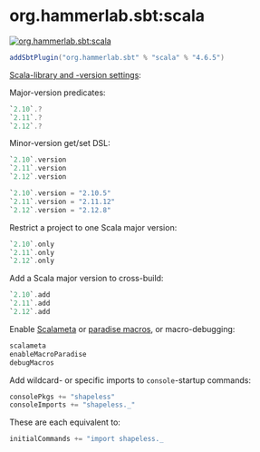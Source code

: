 # org.hammerlab.sbt:scala

[![org.hammerlab.sbt:scala](https://img.shields.io/badge/org.hammerlab.sbt:scala-4.6.5-green.svg)](http://search.maven.org/#search%7Cga%7C1%7Cg%3A%22org.hammerlab.sbt%22%20a%3A%22scala%22)

```scala
addSbtPlugin("org.hammerlab.sbt" % "scala" % "4.6.5")
```

[Scala-library and -version settings](src/main/scala/org/hammerlab/sbt/plugin/Scala.scala):

Major-version predicates:

```scala
`2.10`.?
`2.11`.?
`2.12`.?
```

Minor-version get/set DSL:

```scala
`2.10`.version
`2.11`.version
`2.12`.version

`2.10`.version = "2.10.5"
`2.11`.version = "2.11.12"
`2.12`.version = "2.12.8"
```

Restrict a project to one Scala major version:

```scala
`2.10`.only
`2.11`.only
`2.12`.only
```

Add a Scala major version to cross-build:

```scala
`2.10`.add
`2.11`.add
`2.12`.add
```

Enable [Scalameta](https://scalameta.org/) or [paradise macros](https://docs.scala-lang.org/overviews/macros/paradise.html), or macro-debugging:

```scala
scalameta
enableMacroParadise
debugMacros
```

Add wildcard- or specific imports to `console`-startup commands:

```scala
consolePkgs += "shapeless"
consoleImports += "shapeless._"
```

These are each equivalent to:

```scala
initialCommands += "import shapeless._
```


